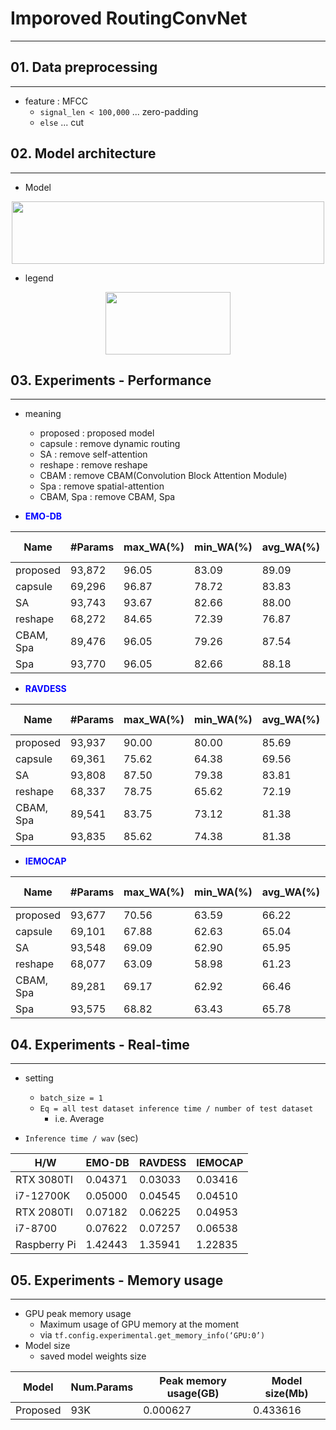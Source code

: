 # Imporoved RoutingConvNet
<hr>


## 01. Data preprocessing
<hr>

- feature : MFCC
  - `signal_len < 100,000` ... zero-padding
  - `else` ... cut


## 02. Model architecture
<hr>

- Model

<p align="center"><img src="https://private-user-images.githubusercontent.com/33558083/248092761-a7ea3729-b9ba-4866-9739-9409dec9a3af.png?jwt=eyJhbGciOiJIUzI1NiIsInR5cCI6IkpXVCJ9.eyJrZXkiOiJrZXkxIiwiZXhwIjoxNjg4MTcwMTIyLCJuYmYiOjE2ODgxNjk4MjIsInBhdGgiOiIvMzM1NTgwODMvMjQ4MDkyNzYxLWE3ZWEzNzI5LWI5YmEtNDg2Ni05NzM5LTk0MDlkZWM5YTNhZi5wbmc_WC1BbXotQWxnb3JpdGhtPUFXUzQtSE1BQy1TSEEyNTYmWC1BbXotQ3JlZGVudGlhbD1BS0lBSVdOSllBWDRDU1ZFSDUzQSUyRjIwMjMwNzAxJTJGdXMtZWFzdC0xJTJGczMlMkZhd3M0X3JlcXVlc3QmWC1BbXotRGF0ZT0yMDIzMDcwMVQwMDAzNDJaJlgtQW16LUV4cGlyZXM9MzAwJlgtQW16LVNpZ25hdHVyZT0wMWE5MjY4NmUwZGJiNjBjZjVlMDg0MTM1NWJmMDFjY2YwYTU1NGM3N2E2ZjhkZjc1ZDkwMjZkYTJiYjJlYzAwJlgtQW16LVNpZ25lZEhlYWRlcnM9aG9zdCZhY3Rvcl9pZD0wJmtleV9pZD0wJnJlcG9faWQ9MCJ9.J95Ol5tMkDqyL2T-WEeD1N4oPnxWNeDyytHGtWhkg6c" height="100px" width="500px"></p>

- legend

<p align="center"><img src="https://private-user-images.githubusercontent.com/33558083/248094293-cc422075-ab56-48cf-86a8-8c717dc1d250.png?jwt=eyJhbGciOiJIUzI1NiIsInR5cCI6IkpXVCJ9.eyJrZXkiOiJrZXkxIiwiZXhwIjoxNjg4MTcwMTIyLCJuYmYiOjE2ODgxNjk4MjIsInBhdGgiOiIvMzM1NTgwODMvMjQ4MDk0MjkzLWNjNDIyMDc1LWFiNTYtNDhjZi04NmE4LThjNzE3ZGMxZDI1MC5wbmc_WC1BbXotQWxnb3JpdGhtPUFXUzQtSE1BQy1TSEEyNTYmWC1BbXotQ3JlZGVudGlhbD1BS0lBSVdOSllBWDRDU1ZFSDUzQSUyRjIwMjMwNzAxJTJGdXMtZWFzdC0xJTJGczMlMkZhd3M0X3JlcXVlc3QmWC1BbXotRGF0ZT0yMDIzMDcwMVQwMDAzNDJaJlgtQW16LUV4cGlyZXM9MzAwJlgtQW16LVNpZ25hdHVyZT1kZjEwYWM3YmRlODg0MmE4OWZlMDYyMDBmOTU2ODVjMzVlNjAyODkyZDNhZmYwOGIyOGVjM2Y1MDBhMjFjMTg5JlgtQW16LVNpZ25lZEhlYWRlcnM9aG9zdCZhY3Rvcl9pZD0wJmtleV9pZD0wJnJlcG9faWQ9MCJ9.b-nvHz3C3LQvG17My_B8IVqLrBHGcKmFLfBTkmqN3nA" height="100px" width="200px"></p>


## 03. Experiments - Performance
<hr>

- meaning
  - proposed : proposed model
  - capsule : remove dynamic routing
  - SA : remove self-attention
  - reshape : remove reshape
  - CBAM : remove CBAM(Convolution Block Attention Module)
  - Spa : remove spatial-attention
  - CBAM, Spa : remove CBAM, Spa


- <span style="color:blue">**EMO-DB**</span>

|Name|#Params|max_WA(%)|min_WA(%)|avg_WA(%)|code|loss curve|Visualization|
|----|----------|---------|---------|---------|-------|------------------|-------------|
|proposed|93,872|96.05|83.09|89.09|[Link](https://github.com/devLupin/Improved-RoutingConvNet/blob/main/EMO-DB/training/proposed.ipynb)|[Link](https://github.com/devLupin/Improved-RoutingConvNet/issues/7#issue-1804415490)|[Link](https://github.com/devLupin/Improved-RoutingConvNet/blob/main/EMO-DB/visualization/proposed.ipynb)|
|capsule|69,296|96.87|78.72|83.83|[Link](https://github.com/devLupin/Improved-RoutingConvNet/blob/main/EMO-DB/training/remove%20capsule.ipynb)|[Link](https://github.com/devLupin/Improved-RoutingConvNet/issues/7#issuecomment-1635467095)|[Link](https://github.com/devLupin/Improved-RoutingConvNet/blob/main/EMO-DB/visualization/remove_dynamic-routing.ipynb)|
|SA|93,743|93.67|82.66|88.00|[Link](https://github.com/devLupin/Improved-RoutingConvNet/blob/main/EMO-DB/training/remove%20sa.ipynb)|[Link](https://github.com/devLupin/Improved-RoutingConvNet/issues/7#issuecomment-1635468522)|[Link](https://github.com/devLupin/Improved-RoutingConvNet/blob/main/EMO-DB/visualization/remove_sa.ipynb)|
|reshape|68,272|84.65|72.39|76.87|[Link](https://github.com/devLupin/Improved-RoutingConvNet/blob/main/EMO-DB/training/remove%20reshape.ipynb)|[Link](https://github.com/devLupin/Improved-RoutingConvNet/issues/7#issuecomment-1635469062)|[Link](https://github.com/devLupin/Improved-RoutingConvNet/blob/main/EMO-DB/visualization/remove_reshape.ipynb)|
|CBAM, Spa|89,476|96.05|79.26|87.54|[Link](https://github.com/devLupin/Improved-RoutingConvNet/blob/main/EMO-DB/training/remove%20CBAM.ipynb)|[Link](https://github.com/devLupin/Improved-RoutingConvNet/issues/7#issuecomment-1635469763)|Link|
|Spa|93,770|96.05|82.66|88.18|[Link](https://github.com/devLupin/Improved-RoutingConvNet/blob/main/EMO-DB/training/remove%20spatial.ipynb)|[Link](https://github.com/devLupin/Improved-RoutingConvNet/issues/7#issuecomment-1635470553)|Link|

- <span style="color:blue">**RAVDESS**</span>

|Name|#Params|max_WA(%)|min_WA(%)|avg_WA(%)|code|loss curve|Visualization|
|----|----------|---------|---------|---------|-------|------------------|-------------|
|proposed|93,937|90.00|80.00|85.69|[Link](https://github.com/devLupin/Improved-RoutingConvNet/blob/main/RAVDESS/training/proposed.ipynb)|[Link](https://github.com/devLupin/Improved-RoutingConvNet/issues/9#issue-1804540413)|[Link](https://github.com/devLupin/Improved-RoutingConvNet/blob/main/RAVDESS/visualization/proposed.ipynb)|
|capsule|69,361|75.62|64.38|69.56|[Link](https://github.com/devLupin/Improved-RoutingConvNet/blob/main/RAVDESS/training/remove%20capsule.ipynb)|[Link](https://github.com/devLupin/Improved-RoutingConvNet/issues/9#issuecomment-1635578450)|[Link](https://github.com/devLupin/Improved-RoutingConvNet/blob/main/RAVDESS/visualization/remove_capsule.ipynb)|
|SA|93,808|87.50|79.38|83.81|[Link](https://github.com/devLupin/Improved-RoutingConvNet/blob/main/RAVDESS/training/remove%20sa.ipynb)|[Link](https://github.com/devLupin/Improved-RoutingConvNet/issues/9#issuecomment-1635579801)|[Link](https://github.com/devLupin/Improved-RoutingConvNet/blob/main/RAVDESS/visualization/remove_sa.ipynb)|
|reshape|68,337|78.75|65.62|72.19|[Link](https://github.com/devLupin/Improved-RoutingConvNet/blob/main/RAVDESS/training/remove%20reshape.ipynb)|[Link](https://github.com/devLupin/Improved-RoutingConvNet/issues/9#issuecomment-1635581454)|[Link](https://github.com/devLupin/Improved-RoutingConvNet/blob/main/RAVDESS/visualization/remove_reshape.ipynb)|
|CBAM, Spa|89,541|83.75|73.12|81.38|[Link](https://github.com/devLupin/Improved-RoutingConvNet/blob/main/RAVDESS/training/remove%20cbam%2C%20spatial-attention.ipynb)|[Link](https://github.com/devLupin/Improved-RoutingConvNet/issues/9#issuecomment-1635582157)|[Link](https://github.com/devLupin/Improved-RoutingConvNet/blob/main/RAVDESS/visualization/remove_CBAM.ipynb)|
|Spa|93,835|85.62|74.38|81.38|[Link](https://github.com/devLupin/Improved-RoutingConvNet/blob/main/RAVDESS/training/remove%20spatial.ipynb)|[Link](https://github.com/devLupin/Improved-RoutingConvNet/issues/9#issuecomment-1635583236)|[Link](https://github.com/devLupin/Improved-RoutingConvNet/blob/main/RAVDESS/visualization/remove_spatial.ipynb)|

- <span style="color:blue">**IEMOCAP**</span>

|Name|#Params|max_WA(%)|min_WA(%)|avg_WA(%)|code|loss curve|Visualization|
|----|----------|---------|---------|---------|-------|------------------|-------------|
|proposed|93,677|70.56|63.59|66.22|[Link](https://github.com/devLupin/Improved-RoutingConvNet/blob/main/IEMOCAP/training/proposed.ipynb)|[Link](https://github.com/devLupin/Improved-RoutingConvNet/issues/8#issue-1804422136)|[Link](https://github.com/devLupin/Improved-RoutingConvNet/issues/8#issue-1804422136)|
|capsule|69,101|67.88|62.63|65.04|[Link](https://github.com/devLupin/Improved-RoutingConvNet/blob/main/IEMOCAP/training/remove%20capsule.ipynb)|[Link](https://github.com/devLupin/Improved-RoutingConvNet/issues/8#issuecomment-1635472280)|Link|
|SA|93,548|69.09|62.90|65.95|[Link](https://github.com/devLupin/Improved-RoutingConvNet/blob/main/IEMOCAP/training/remove%20sa.ipynb)|[Link](https://github.com/devLupin/Improved-RoutingConvNet/issues/8#issuecomment-1638289277)|Link|
|reshape|68,077|63.09|58.98|61.23|[Link](https://github.com/devLupin/Improved-RoutingConvNet/blob/main/IEMOCAP/training/remove%20reshape.ipynb)|[Link](https://github.com/devLupin/Improved-RoutingConvNet/issues/8#issuecomment-1635472871)|Link|
|CBAM, Spa|89,281|69.17|62.92|66.46|[Link](https://github.com/devLupin/Improved-RoutingConvNet/blob/main/IEMOCAP/training/remove%20CBAM.ipynb)|[Link](https://github.com/devLupin/Improved-RoutingConvNet/issues/8#issuecomment-1638290439)|Link|
|Spa|93,575|68.82|63.43|65.78|[Link](https://github.com/devLupin/Improved-RoutingConvNet/blob/main/IEMOCAP/training/remove%20spatial.ipynb)|[Link](https://github.com/devLupin/Improved-RoutingConvNet/issues/8#issuecomment-1638291450)|Link|


## 04. Experiments - Real-time
<hr>

- setting
  - `batch_size = 1`
  - `Eq = all test dataset inference time / number of test dataset`
    - i.e. Average

- `Inference time / wav` (sec)

|H/W|EMO-DB|RAVDESS|IEMOCAP|
|---|------|-------|-------|
|RTX 3080TI|0.04371|0.03033|0.03416|
|i7-12700K|0.05000|0.04545|0.04510|
|RTX 2080TI|0.07182|0.06225|0.04953|
|i7-8700|0.07622|0.07257|0.06538|
|Raspberry Pi|1.42443|1.35941|1.22835|


## 05. Experiments - Memory usage
<hr>

- GPU peak memory usage
  - Maximum usage of GPU memory at the moment
  - via `tf.config.experimental.get_memory_info(‘GPU:0’)`
- Model size
  - saved model weights size

|Model|Num.Params|Peak memory usage(GB)|Model size(Mb)|
|-----|----------|---------------------|--------------|
|Proposed|93K|0.000627|0.433616|
